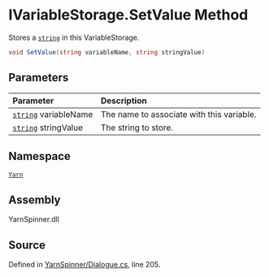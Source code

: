 # IVariableStorage.SetValue Method

Stores a [`string`](https://docs.microsoft.com/dotnet/api/System.String) in this VariableStorage.


```csharp
void SetValue(string variableName, string stringValue)
```

## Parameters
|Parameter|Description|
|:---|:---|
|[`string`](https://docs.microsoft.com/dotnet/api/System.String) variableName|The name to associate with this variable.|
|[`string`](https://docs.microsoft.com/dotnet/api/System.String) stringValue|The string to store.|


## Namespace
[`Yarn`](/api/csharp/yarn/README.md)

## Assembly
YarnSpinner.dll

## Source
Defined in [YarnSpinner/Dialogue.cs](https://github.com/YarnSpinnerTool/YarnSpinner//blob/develop/YarnSpinner/Dialogue.cs#L205), line 205.
